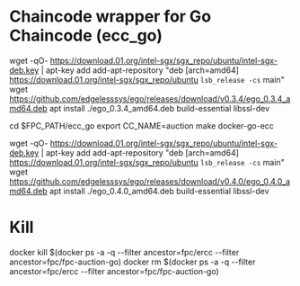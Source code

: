 <!---
Licensed under Creative Commons Attribution 4.0 International License
https://creativecommons.org/licenses/by/4.0/
--->
# Chaincode wrapper for Go Chaincode (ecc_go)

wget -qO- https://download.01.org/intel-sgx/sgx_repo/ubuntu/intel-sgx-deb.key | apt-key add
add-apt-repository "deb [arch=amd64] https://download.01.org/intel-sgx/sgx_repo/ubuntu `lsb_release -cs` main"
wget https://github.com/edgelesssys/ego/releases/download/v0.3.4/ego_0.3.4_amd64.deb
apt install ./ego_0.3.4_amd64.deb build-essential libssl-dev



cd $FPC_PATH/ecc_go
export CC_NAME=auction
make docker-go-ecc


wget -qO- https://download.01.org/intel-sgx/sgx_repo/ubuntu/intel-sgx-deb.key | apt-key add
add-apt-repository "deb [arch=amd64] https://download.01.org/intel-sgx/sgx_repo/ubuntu `lsb_release -cs` main"
wget https://github.com/edgelesssys/ego/releases/download/v0.4.0/ego_0.4.0_amd64.deb
apt install ./ego_0.4.0_amd64.deb build-essential libssl-dev



# Kill

docker kill $(docker ps -a -q --filter ancestor=fpc/ercc --filter ancestor=fpc/fpc-auction-go)
docker rm $(docker ps -a -q --filter ancestor=fpc/ercc --filter ancestor=fpc/fpc-auction-go)